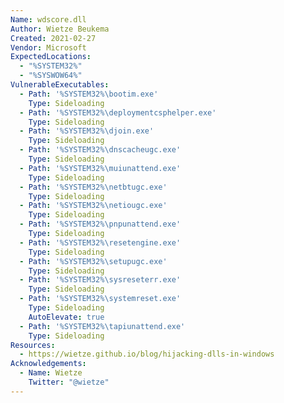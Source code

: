 ```yaml
---
Name: wdscore.dll
Author: Wietze Beukema
Created: 2021-02-27
Vendor: Microsoft
ExpectedLocations:
  - "%SYSTEM32%"
  - "%SYSWOW64%"
VulnerableExecutables:
  - Path: '%SYSTEM32%\bootim.exe'
    Type: Sideloading
  - Path: '%SYSTEM32%\deploymentcsphelper.exe'
    Type: Sideloading
  - Path: '%SYSTEM32%\djoin.exe'
    Type: Sideloading
  - Path: '%SYSTEM32%\dnscacheugc.exe'
    Type: Sideloading
  - Path: '%SYSTEM32%\muiunattend.exe'
    Type: Sideloading
  - Path: '%SYSTEM32%\netbtugc.exe'
    Type: Sideloading
  - Path: '%SYSTEM32%\netiougc.exe'
    Type: Sideloading
  - Path: '%SYSTEM32%\pnpunattend.exe'
    Type: Sideloading
  - Path: '%SYSTEM32%\resetengine.exe'
    Type: Sideloading
  - Path: '%SYSTEM32%\setupugc.exe'
    Type: Sideloading
  - Path: '%SYSTEM32%\sysreseterr.exe'
    Type: Sideloading
  - Path: '%SYSTEM32%\systemreset.exe'
    Type: Sideloading
    AutoElevate: true
  - Path: '%SYSTEM32%\tapiunattend.exe'
    Type: Sideloading
Resources:
  - https://wietze.github.io/blog/hijacking-dlls-in-windows
Acknowledgements:
  - Name: Wietze
    Twitter: "@wietze"
---
```


